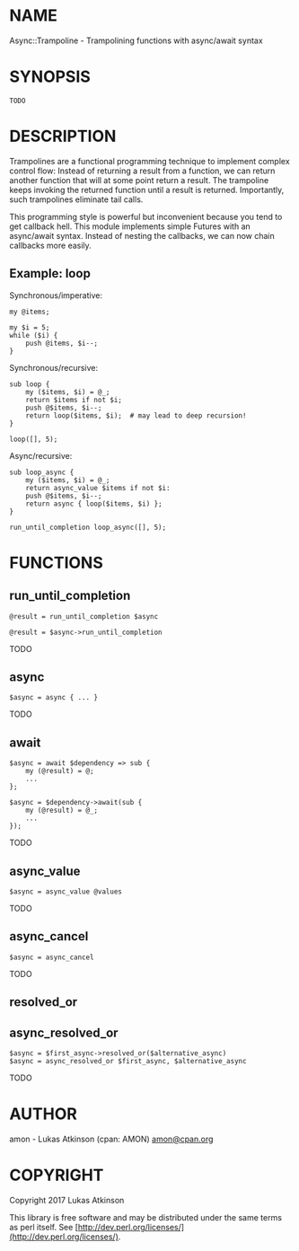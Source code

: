 # NAME

Async::Trampoline - Trampolining functions with async/await syntax

# SYNOPSIS

    TODO

# DESCRIPTION

Trampolines are a functional programming technique
to implement complex control flow:
Instead of returning a result from a function,
we can return another function that will at some point return a result.
The trampoline keeps invoking the returned function
until a result is returned.
Importantly, such trampolines eliminate tail calls.

This programming style is powerful but inconvenient because you tend to get callback hell.
This module implements simple Futures with an async/await syntax.
Instead of nesting the callbacks, we can now chain callbacks more easily.

## Example: loop

Synchronous/imperative:

    my @items;

    my $i = 5;
    while ($i) {
        push @items, $i--;
    }

Synchronous/recursive:

    sub loop {
        my ($items, $i) = @_;
        return $items if not $i;
        push @$items, $i--;
        return loop($items, $i);  # may lead to deep recursion!
    }

    loop([], 5);

Async/recursive:

    sub loop_async {
        my ($items, $i) = @_;
        return async_value $items if not $i:
        push @$items, $i--;
        return async { loop($items, $i) };
    }

    run_until_completion loop_async([], 5);

# FUNCTIONS

## run\_until\_completion

    @result = run_until_completion $async

    @result = $async->run_until_completion

TODO

## async

    $async = async { ... }

TODO

## await

    $async = await $dependency => sub {
        my (@result) = @;
        ...
    };

    $async = $dependency->await(sub {
        my (@result) = @_;
        ...
    });

TODO

## async\_value

    $async = async_value @values

TODO

## async\_cancel

    $async = async_cancel

TODO

## resolved\_or

## async\_resolved\_or

    $async = $first_async->resolved_or($alternative_async)
    $async = async_resolved_or $first_async, $alternative_async

TODO

# AUTHOR

amon - Lukas Atkinson (cpan: AMON) <amon@cpan.org>

# COPYRIGHT

Copyright 2017 Lukas Atkinson

This library is free software and may be distributed under the same terms as perl itself. See [http://dev.perl.org/licenses/](http://dev.perl.org/licenses/).
